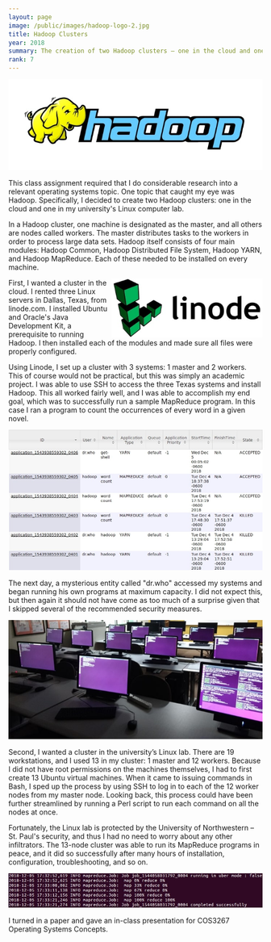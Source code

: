 ```yaml
---
layout: page
image: /public/images/hadoop-logo-2.jpg
title: Hadoop Clusters
year: 2018
summary: The creation of two Hadoop clusters — one in the cloud and one in a Linux lab.
rank: 7
---
```


<img src="/public/images/hadoop-banner.jpg">

This class assignment required that I do considerable research into a relevant operating systems topic. One topic that caught my eye was Hadoop. Specifically, I decided to create two Hadoop clusters: one in the cloud and one in my university's Linux computer lab.

In a Hadoop cluster, one machine is designated as the master, and all others are nodes called workers. The master distributes tasks to the workers in order to process large data sets. Hadoop itself consists of four main modules: Hadoop Common, Hadoop Distributed File System, Hadoop YARN, and Hadoop MapReduce. Each of these needed to be installed on every machine.

<img src="/public/images/hadoop-linode.jpg" width="300" align="right">

First, I wanted a cluster in the cloud. I rented three Linux servers in Dallas, Texas, from linode.com. I installed Ubuntu and Oracle's Java Development Kit, a prerequisite to running Hadoop. I then installed each of the modules and made sure all files were properly configured.

Using Linode, I set up a cluster with 3 systems: 1 master and 2 workers. This of course would not be practical, but this was simply an academic project. I was able to use SSH to access the three Texas systems and install Hadoop. This all worked fairly well, and I was able to accomplish my end goal, which was to successfully run a sample MapReduce program. In this case I ran a program to count the occurrences of every word in a given novel.

<img src="/public/images/hadoop-yarn.jpg">

The next day, a mysterious entity called "dr.who" accessed my systems and began running his own programs at maximum capacity. I did not expect this, but then again it should not have come as too much of a surprise given that I skipped several of the recommended security measures.

<img src="/public/images/hadoop-lab.jpg">

Second, I wanted a cluster in the university’s Linux lab. There are 19 workstations, and I used 13 in my cluster: 1 master and 12 workers. Because I did not have root permissions on the machines themselves, I had to first create 13 Ubuntu virtual machines. When it came to issuing commands in Bash, I sped up the process by using SSH to log in to each of the 12 worker nodes from my master node. Looking back, this process could have been further streamlined by running a Perl script to run each command on all the nodes at once.

Fortunately, the Linux lab is protected by the University of Northwestern – St. Paul's security, and thus I had no need to worry about any other infiltrators. The 13-node cluster was able to run its MapReduce programs in peace, and it did so successfully after many hours of installation, configuration, troubleshooting, and so on.

<img src="/public/images/hadoop-bash.jpg">

I turned in a paper and gave an in-class presentation for COS3267 Operating Systems Concepts.